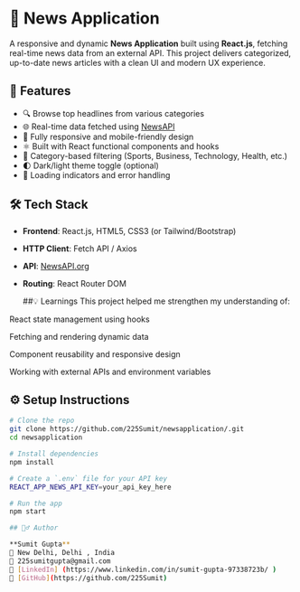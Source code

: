 # 📰 News Application

A responsive and dynamic **News Application** built using **React.js**, fetching real-time news data from an external API. This project delivers categorized, up-to-date news articles with a clean UI and modern UX experience.

## 🚀 Features

- 🔍 Browse top headlines from various categories
- 🌐 Real-time data fetched using [NewsAPI](https://newsapi.org/)
- 📱 Fully responsive and mobile-friendly design
- ⚛️ Built with React functional components and hooks
- 🎯 Category-based filtering (Sports, Business, Technology, Health, etc.)
- 🌓 Dark/light theme toggle (optional)
- 🔄 Loading indicators and error handling



## 🛠️ Tech Stack

- **Frontend**: React.js, HTML5, CSS3 (or Tailwind/Bootstrap)
- **HTTP Client**: Fetch API / Axios
- **API**: [NewsAPI.org](https://newsapi.org/)
- **Routing**: React Router DOM

  ##💡 Learnings
This project helped me strengthen my understanding of:

React state management using hooks

Fetching and rendering dynamic data

Component reusability and responsive design

Working with external APIs and environment variables

## ⚙️ Setup Instructions

```bash
# Clone the repo
git clone https://github.com/225Sumit/newsapplication/.git
cd newsapplication

# Install dependencies
npm install

# Create a `.env` file for your API key
REACT_APP_NEWS_API_KEY=your_api_key_here

# Run the app
npm start

## 🙋‍♂️ Author

**Sumit Gupta**  
📍 New Delhi, Delhi , India  
📧 225sumitgupta@gmail.com  
💼 [LinkedIn] (https://www.linkedin.com/in/sumit-gupta-97338723b/ )
📂 [GitHub](https://github.com/225Sumit)
